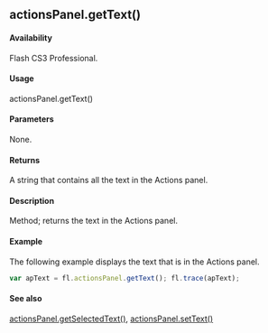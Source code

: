 ## actionsPanel.getText()

#### Availability

Flash CS3 Professional.

#### Usage

actionsPanel.getText()

#### Parameters

None.

#### Returns

A string that contains all the text in the Actions panel.

#### Description

Method; returns the text in the Actions panel.

#### Example

The following example displays the text that is in the Actions panel.
```javascript
var apText = fl.actionsPanel.getText(); fl.trace(apText);
```
#### See also

[actionsPanel.getSelectedText()](../actionsPanel_object/actionsPane2.md), [actionsPanel.setText()](../actionsPanel_object/actionsPane8.md)
